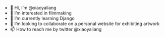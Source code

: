 - 👋 Hi, I’m @xiaoyaliang
- 👀 I’m interested in filmmaking
- 🌱 I’m currently learning Django
- 💞️ I’m looking to collaborate on a personal website for exhibiting artwork
- 📫 How to reach me by twitter @xiaoyaliang

<!---
xiaoyaliang/xiaoyaliang is a ✨ special ✨ repository because its `README.md` (this file) appears on your GitHub profile.
You can click the Preview link to take a look at your changes.
--->
